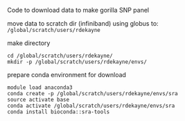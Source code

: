 Code to download data to make gorilla SNP panel

move data to scratch dir (infiniband) using globus
to: `/global/scratch/users/rdekayne`  

make directory
```
cd /global/scratch/users/rdekayne/
mkdir -p /global/scratch/users/rdekayne/envs/
```

prepare conda environment for download
```
module load anaconda3
conda create -p /global/scratch/users/rdekayne/envs/sra
source activate base
conda activate /global/scratch/users/rdekayne/envs/sra
conda install bioconda::sra-tools
```


